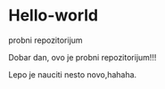 # Hello-world
probni repozitorijum

Dobar dan, 
ovo je probni repozitorijum!!!

Lepo je nauciti nesto novo,hahaha.
